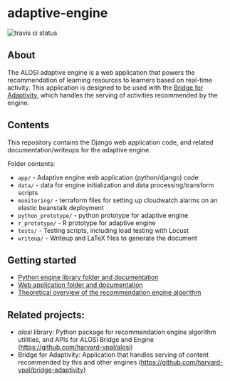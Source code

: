 # adaptive-engine

![travis ci status](https://travis-ci.org/harvard-vpal/adaptive-engine.svg?branch=master)

## About
The ALOSI adaptive engine is a web application that powers the recommendation of learning resources to learners based on real-time activity. This application is designed to be used with the [Bridge for Adaptivity](https://github.com/harvard-vpal/bridge-adaptivity), which handles the serving of activities recommended by the engine.

## Contents
This repository contains the Django web application code, and related documentation/writeups for the adaptive engine.

Folder contents:
* `app/` - Adaptive engine web application (python/django) code
* `data/` - data for engine initialization and data processing/transform scripts
* `monitoring/` - terraform files for setting up cloudwatch alarms on an elastic beanstalk deployment
* `python_prototype/` - python prototype for adaptive engine
* `r_prototype/` - R prototype for adaptive engine
* `tests/` - Testing scripts, including load testing with Locust
* `writeup/` - Writeup and LaTeX files to generate the document

## Getting started
* [Python engine library folder and documentation](https://github.com/harvard-vpal/adaptive-engine/tree/master/alosi)
* [Web application folder and documentation](https://github.com/harvard-vpal/adaptive-engine/tree/master/app)
* [Theoretical overview of the recommendation engine algorithm](https://github.com/harvard-vpal/adaptive-engine/blob/master/writeup/writeup.pdf)

## Related projects:
* _alosi_ library: Python package for recommendation engine algorithm utilities, and APIs for ALOSI Bridge and Engine (https://github.com/harvard-vpal/alosi)
* Bridge for Adaptivity: Application that handles serving of content recommended by this and other engines (https://github.com/harvard-vpal/bridge-adaptivity)
